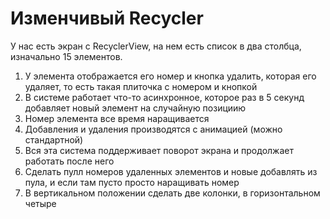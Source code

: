 # Изменчивый Recycler
У нас есть экран с RecyclerView, на нем есть список в два столбца, изначально 15 элементов.

1. У элемента отображается его номер и кнопка удалить, которая его удаляет, то есть такая плиточка с номером и кнопкой
2. В системе работает что-то асинхронное, которое раз в 5 секунд добавляет новый элемент на случайную позициию
3. Номер элемента все время наращивается
4. Добавления и удаления производятся с анимацией (можно стандартной)
5. Вся эта система поддерживает поворот экрана и продолжает работать после него
6. Сделать пулл номеров удаленных элементов и новые добавлять из пула, и если там пусто просто наращивать номер
7. В вертикальном положении сделать две колонки, в горизонтальном четыре
